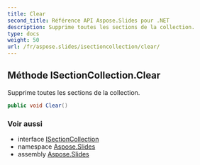 ```yaml
---
title: Clear
second_title: Référence API Aspose.Slides pour .NET
description: Supprime toutes les sections de la collection.
type: docs
weight: 50
url: /fr/aspose.slides/isectioncollection/clear/
---
```


## Méthode ISectionCollection.Clear

Supprime toutes les sections de la collection.

```csharp
public void Clear()
```

### Voir aussi

* interface [ISectionCollection](../../isectioncollection)
* namespace [Aspose.Slides](../../isectioncollection)
* assembly [Aspose.Slides](../../../)

<!-- NE PAS ÉDITER : généré par xmldocmd pour Aspose.Slides.dll -->